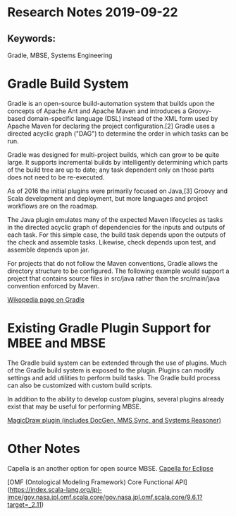 # Research Notes 2019-09-22
## Keywords: 
Gradle, MBSE, Systems Engineering

# Gradle Build System
Gradle is an open-source build-automation system that builds upon the concepts of Apache Ant and Apache Maven and introduces a Groovy-based domain-specific language (DSL) instead of the XML form used by Apache Maven for declaring the project configuration.[2] Gradle uses a directed acyclic graph ("DAG") to determine the order in which tasks can be run.

Gradle was designed for multi-project builds, which can grow to be quite large. It supports incremental builds by intelligently determining which parts of the build tree are up to date; any task dependent only on those parts does not need to be re-executed.

As of 2016 the initial plugins were primarily focused on Java,[3] Groovy and Scala development and deployment, but more languages and project workflows are on the roadmap.

The Java plugin emulates many of the expected Maven lifecycles as tasks in the directed acyclic graph of dependencies for the inputs and outputs of each task. For this simple case, the build task depends upon the outputs of the check and assemble tasks. Likewise, check depends upon test, and assemble depends upon jar.

For projects that do not follow the Maven conventions, Gradle allows the directory structure to be configured. The following example would support a project that contains source files in src/java rather than the src/main/java convention enforced by Maven.

[Wikopedia page on Gradle](https://en.wikipedia.org/wiki/Gradle)

# Existing Gradle Plugin Support for MBEE and MBSE
The Gradle build system can be extended through the use of plugins.  Much of the Gradle build system is exposed to the plugin.  Plugins can modify settings and add utilities to perform build tasks.  The Gradle build process can also be customized with custom build scripts.

In addition to the ability to develop custom plugins, several plugins already exist that may be useful for performing MBSE.

[MagicDraw plugin (includes DocGen, MMS Sync, and Systems Reasoner)](https://github.com/Open-MBEE/mdk)


# Other Notes
Capella is an another option for open source MBSE.
[Capella for Eclipse](https://www.eclipse.org/community/eclipse_newsletter/2017/december/)

[OMF (Ontological Modeling Framework) Core Functional API] (https://index.scala-lang.org/jpl-imce/gov.nasa.jpl.omf.scala.core/gov.nasa.jpl.omf.scala.core/9.6.1?target=_2.11)


